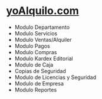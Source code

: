 # [yoAlquilo.com](https://alvarosiles11.github.io/yoAlquilo.com)

- Modulo Departamento
- Modulo Servicios
- Modulo Ventas/Alquiler
- Modulo Pagos
- Modulo Compras
- Modulo Kardex Editorial
- Modulo de Caja
- Copias de Seguridad
- Modulo de Licencias y Seguridad
- Modulo de Empresa
- Modulo Reportes

<!-- - Modulo Inventarios
- cuarto en alquiler
- Modulo de Mesas
* Instaladores Portables con base de datos incluida
* App android para recepción de pedidos -->
